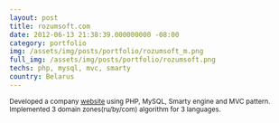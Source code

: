 ```yaml
---
layout: post
title: rozumsoft.com
date: 2012-06-13 21:38:39.000000000 -08:00
category: portfolio
img: /assets/img/posts/portfolio/rozumsoft_m.png
full_img: /assets/img/posts/portfolio/rozumsoft.png
techs: php, mysql, mvc, smarty
country: Belarus
---
```


<small>
Developed a company <a href="http://rozumsoft.com">website</a> using PHP, MySQL, Smarty engine and MVC pattern. Implemented 3 domain zones(ru/by/com) algorithm  for 3 languages.
</small>